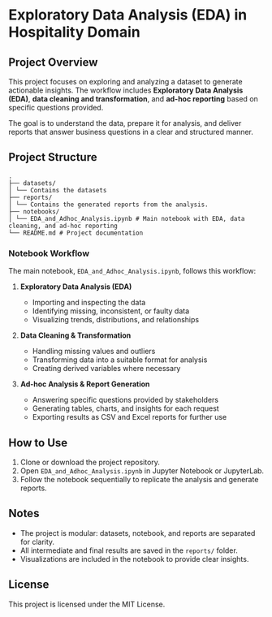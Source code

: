 # Exploratory Data Analysis (EDA) in Hospitality Domain

## Project Overview
This project focuses on exploring and analyzing a dataset to generate actionable insights. The workflow includes **Exploratory Data Analysis (EDA)**, **data cleaning and transformation**, and **ad-hoc reporting**
based on specific questions provided.

The goal is to understand the data, prepare it for analysis, and deliver reports that answer business questions in a clear and structured manner.

## Project Structure
```
.
├── datasets/
│ └── Contains the datasets
├── reports/
│ └── Contains the generated reports from the analysis.
├── notebooks/
│ └── EDA_and_Adhoc_Analysis.ipynb # Main notebook with EDA, data cleaning, and ad-hoc reporting
└── README.md # Project documentation
```

### Notebook Workflow
The main notebook, `EDA_and_Adhoc_Analysis.ipynb`, follows this workflow:

1. **Exploratory Data Analysis (EDA)**
   - Importing and inspecting the data
   - Identifying missing, inconsistent, or faulty data
   - Visualizing trends, distributions, and relationships

2. **Data Cleaning & Transformation**
   - Handling missing values and outliers
   - Transforming data into a suitable format for analysis
   - Creating derived variables where necessary

3. **Ad-hoc Analysis & Report Generation**
   - Answering specific questions provided by stakeholders
   - Generating tables, charts, and insights for each request
   - Exporting results as CSV and Excel reports for further use

## How to Use
1. Clone or download the project repository.
2. Open `EDA_and_Adhoc_Analysis.ipynb` in Jupyter Notebook or JupyterLab.
3. Follow the notebook sequentially to replicate the analysis and generate reports.

## Notes
- The project is modular: datasets, notebook, and reports are separated for clarity.
- All intermediate and final results are saved in the `reports/` folder.
- Visualizations are included in the notebook to provide clear insights.
## License
This project is licensed under the MIT License.
